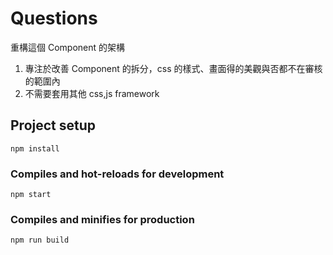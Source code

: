 # Questions

重構這個 Component 的架構

1. 專注於改善 Component 的拆分，css 的樣式、畫面得的美觀與否都不在審核的範圍內
1. 不需要套用其他 css,js framework

## Project setup

```
npm install
```

### Compiles and hot-reloads for development

```
npm start
```

### Compiles and minifies for production

```
npm run build
```
